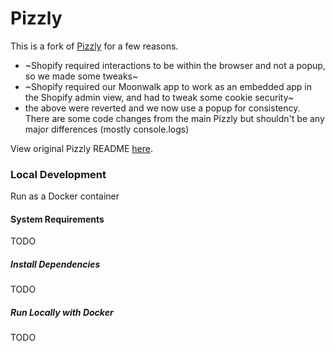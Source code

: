 # Pizzly

This is a fork of [Pizzly](https://github.com/Bearer/Pizzly) for a few reasons.

- ~Shopify required interactions to be within the browser and not a popup, so we made some tweaks~
- ~Shopify required our Moonwalk app to work as an embedded app in the Shopify admin view, and had to tweak some cookie security~
- the above were reverted and we now use a popup for consistency. There are some code changes from the main Pizzly but shouldn't be any major differences (mostly console.logs)

View original Pizzly README [here](./README.orig.md).

### Local Development

Run as a Docker container

#### System Requirements

TODO

##### Install Dependencies

TODO

##### Run Locally with Docker

TODO
